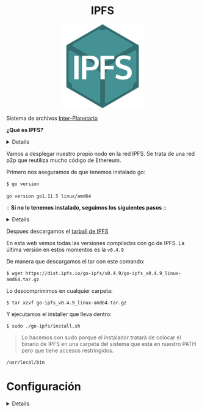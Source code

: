 <h1 align="center">IPFS</h1>

<p align="center">
<img src="images/ipfs.png">
</p>

Sistema de archivos [Inter-Planetario](https://es.wikipedia.org/wiki/Sistema_de_archivos_interplanetarios)

<sumary>

**¿Qué es IPFS?**
</sumary>
<details>

InterPlanetary File System (IPFS) es un [protocolo](https://es.wikipedia.org/wiki/Protocolo_de_comunicaciones) y una red diseñados para crear un método [peer-to-peer](https://es.wikipedia.org/wiki/Peer-to-peer) de almacenamiento y distribución de contenido [hipermedia](https://es.wikipedia.org/wiki/Hipermedia) en un [sistema de archivos distribuido](https://en.wikipedia.org/wiki/Clustered_file_system#Distributed_file_systems).

IPFS es un sistema de archivos distribuido de par a par que busca conectar todos los dispositivos informáticos con el mismo sistema de archivos. IPFS podría verse como un único grupo de [BitTorrent](https://es.wikipedia.org/wiki/BitTorrent), intercambiando objetos dentro de un repositorio [Git](https://es.wikipedia.org/wiki/Git). En otras palabras, IPFS proporciona un modelo de almacenamiento en [bloque](https://es.wikipedia.org/wiki/Bloque_(informática)) de alto rendimiento y con dirección de contenido, con [hipervínculos](https://es.wikipedia.org/wiki/Hiperenlace) con dirección de contenido.

Se puede acceder al sistema de archivos de varias maneras, incluyendo a través de [FUSE](https://es.wikipedia.org/wiki/Sistema_de_archivos_en_el_espacio_de_usuario) y de [HTTP](https://es.wikipedia.org/wiki/Protocolo_de_transferencia_de_hipertexto).

</details>

Vamos a desplegar nuestro propio nodo en la red IPFS.
Se trata de una red p2p que reutiliza mucho código de Ethereum.

Primero nos aseguramos de que tenemos instalado go:

```
$ go version

go version go1.11.5 linux/amd64
```

<sumary>

:: **Si no lo tenemos instalado, seguimos los siguientes pasos** ::
</sumary>
<details>
  
```
wget -c 'https://dl.google.com/go/go1.11.5.linux-amd64.tar.gz' -O go1.11.5.linux-amd64.tar.gz 
```

```
sudo tar -C /usr/local -xzf go1.11.5.linux-amd64.tar.gz 
```

```
sudo rm -Rf go1.11.5.linux-amd64.tar.gz 
```
**Añadimos lo siguiente en nuestro `.profile`**

```
PATH="\$PATH:/usr/local/go/bin"
GOPATH="\$HOME/go"
PATH="\$PATH:\$GOROOT/bin:\$GOPATH/bin"
```
> Podemos hacerlo directamente copiando lo siguiente en nuestra terminal:

```
cat <<EOT >> ~/.profile
#Go:
PATH="\$PATH:/usr/local/go/bin"
GOPATH="\$HOME/go"
PATH="\$PATH:\$GOROOT/bin:\$GOPATH/bin"
EOT
```
> Recargamos nuestro profile con:

```
source /home/$USER/.profile 
```

</details>

Despues descargamos el [tarball de IPFS](https://dist.ipfs.io/go-ipfs)

En esta web vemos todas las versiones compiladas con go de IPFS.
La última versión en estos momentos es la `v0.4.9`

De manera que descargamos el tar con este comando:

```
$ wget https://dist.ipfs.io/go-ipfs/v0.4.9/go-ipfs_v0.4.9_linux-amd64.tar.gz
```

Lo descomprimimos en cualquier carpeta:

```
$ tar xzvf go-ipfs_v0.4.9_linux-amd64.tar.gz
```

Y ejecutamos el installer que lleva dentro:

```
$ sudo ./go-ipfs/install.sh
```

> Lo hacemos con sudo porque el instalador tratará de colocar el binario de IPFS
en una carpeta del sistema que está en nuestro PATH pero que tiene accesos restringidos.

```
/usr/local/bin
```

<sumary>

# Configuración
</sumary>
<details>
Antes de iniciar nuestro sistema IPFS podemos personalizar algunas variables.
Por ejemplo, podemos especificar donde se guardará la base datos local.

Para ello declaramos la variable de sistema correspondiente.
Hay 2 maneras, a nivel de todo el sistema, añadiendo la variable en el servicio
del sistema:

```
IPFS_PATH=/data/ethereum/ipfs
```

O bien a nivel del usuario. Añadiendo la variable en 

```
~/.bashrc
export IPFS_PATH=/data/ethereum/ipfs
```

En nuestro caso, como vamos a correr el daemon de ipfs como un servicio del
sistema hemos preferido hacerlo en el servicio.

Editamos nuestro archivo de servicio:

```
$ sudo vim /etc/systemd/system/ipfs.service
```

Y añadimos el siguiente contenido:

```
[Unit]
Description=IPFS Daemon
After=syslog.target network.target remote-fs.target nss-lookup.target

[Service]
Environment="IPFS_PATH=/data/ethereum/ipfs"
Type=simple
ExecStart=/usr/local/bin/ipfs daemon
User=user

[Install]
WantedBy=multi-user.target
```

Tras esto podemos habilitar el servicio para que se arranque automáticamente en cada reinicio.

```
$ sudo systemclt 
```
</details>